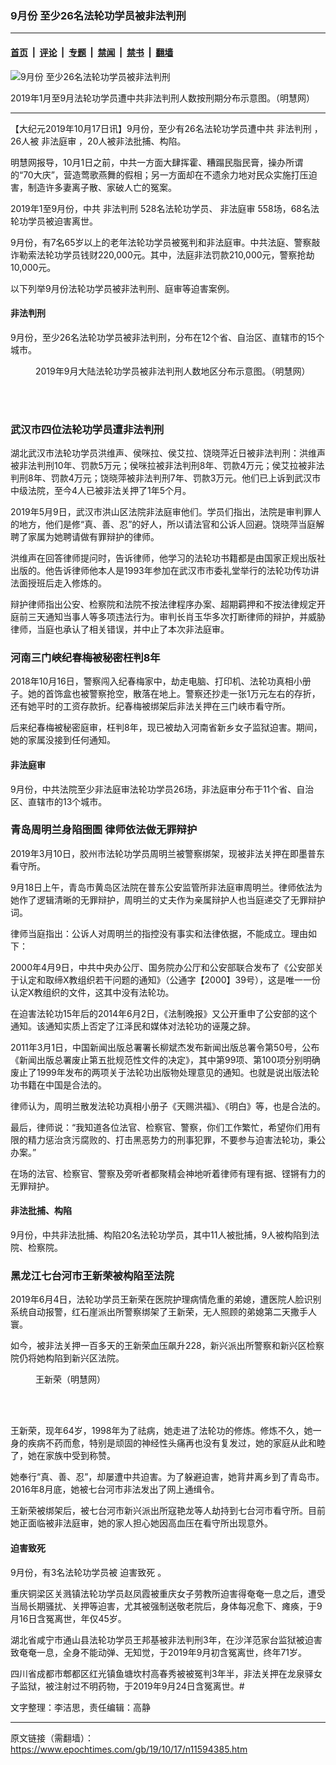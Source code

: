 ### 9月份 至少26名法轮功学员被非法判刑

---

#### [首页](../../../..?n11594385) &nbsp;|&nbsp; [评论](../../../../../epoch-comment?n11594385) &nbsp;|&nbsp; [专题](../../../../../epoch-special?n11594385) &nbsp;|&nbsp; [禁闻](../../../../../epoch-news?n11594385) &nbsp;|&nbsp; [禁书](../../../../../books?n11594385) &nbsp;|&nbsp; [翻墙](https://github.com/gfw-breaker/nogfw/blob/master/README.md?n11594385)


<div><img alt="9月份 至少26名法轮功学员被非法判刑" class="attachment-djy_600_400 size-djy_600_400 wp-post-image" src="https://i.epochtimes.com/assets/uploads/2019/10/2019-10-12-mh-persecution-panxing-2-600x400.png"/>
<div class="caption">
 <p>
  2019年1月至9月法轮功学员遭中共非法判刑人数按刑期分布示意图。（明慧网）
 </p>
</div></div><hr/><div class="post_content" id="artbody" itemprop="articleBody">
 <!-- article content begin -->
 <p>
  【大纪元2019年10月17日讯】9月份，至少有26名法轮功学员遭中共
  <ok href="https://www.epochtimes.com/gb/tag/%E9%9D%9E%E6%B3%95%E5%88%A4%E5%88%91.html">
   非法判刑
  </ok>
  ，26人被
  <ok href="https://www.epochtimes.com/gb/tag/%E9%9D%9E%E6%B3%95%E5%BA%AD%E5%AE%A1.html">
   非法庭审
  </ok>
  ，20人被非法批捕、构陷。
 </p>
 <p>
  明慧网报导，10月1日之前，中共一方面大肆挥霍、糟蹋民脂民膏，操办所谓的“70大庆”，营造莺歌燕舞的假相；另一方面却在不遗余力地对民众实施打压迫害，制造许多妻离子散、家破人亡的冤案。
 </p>
 <p>
  2019年1至9月份，中共
  <ok href="https://www.epochtimes.com/gb/tag/%E9%9D%9E%E6%B3%95%E5%88%A4%E5%88%91.html">
   非法判刑
  </ok>
  528名法轮功学员、
  <ok href="https://www.epochtimes.com/gb/tag/%E9%9D%9E%E6%B3%95%E5%BA%AD%E5%AE%A1.html">
   非法庭审
  </ok>
  558场，68名法轮功学员被迫害离世。
 </p>
 <p>
  9月份，有7名65岁以上的老年法轮功学员被冤判和非法庭审。中共法庭、警察敲诈勒索法轮功学员钱财220,000元。其中，法庭非法罚款210,000元，警察抢劫10,000元。
 </p>
 <p>
  以下列举9月份法轮功学员被非法判刑、庭审等迫害案例。
 </p>
 <h4>
  <b>
   非法判刑
  </b>
 </h4>
 <p>
  9月份，至少26名法轮功学员被非法判刑，分布在12个省、自治区、直辖市的15个城市。
 </p>
 <figure aria-describedby="caption-attachment-11594494" class="wp-caption aligncenter" id="attachment_11594494" style="width: 600px">
  <ok href="https://i.epochtimes.com/assets/uploads/2019/10/2019-10-12-mh-persecution-panxing-3.png" target="_blank">
   <img alt="" class="size-large wp-image-11594494" src="https://i.epochtimes.com/assets/uploads/2019/10/2019-10-12-mh-persecution-panxing-3-600x429.png"/>
  </ok>
  <br/><figcaption class="wp-caption-text" id="caption-attachment-11594494">
   2019年9月大陆法轮功学员被非法判刑人数地区分布示意图。（明慧网）
  </figcaption><br/>
 </figure><br/>
 <h3>
  <b>
   武汉市四位法轮功学员遭非法判刑
  </b>
 </h3>
 <p>
  湖北武汉市法轮功学员洪维声、侯咪拉、侯艾拉、饶晓萍近日被非法判刑：洪维声被非法判刑10年、罚款5万元；侯咪拉被非法判刑8年、罚款4万元；侯艾拉被非法判刑8年、罚款4万元；饶晓萍被非法判刑7年、罚款3万元。他们已上诉到武汉市中级法院，至今4人已被非法关押了1年5个月。
 </p>
 <p>
  2019年5月9日，武汉市洪山区法院非法庭审他们。学员们指出，法院是审判罪人的地方，他们是修“真、善、忍”的好人，所以请法官和公诉人回避。饶晓萍当庭解聘了家属为她聘请做有罪辩护的律师。
 </p>
 <p>
  洪维声在回答律师提问时，告诉律师，他学习的法轮功书籍都是由国家正规出版社出版的。他告诉律师他本人是1993年参加在武汉市市委礼堂举行的法轮功传功讲法面授班后走入修炼的。
 </p>
 <p>
  辩护律师指出公安、检察院和法院不按法律程序办案、超期羁押和不按法律规定开庭前三天通知当事人等多项违法行为。审判长肖玉华多次打断律师的辩护，并威胁律师，当庭也承认了相关错误，并中止了本次非法庭审。
 </p>
 <h3>
  <b>
   河南三门峡纪春梅被秘密枉判8年
  </b>
 </h3>
 <p>
  2018年10月16日，警察闯入纪春梅家中，劫走电脑、打印机、法轮功真相小册子。她的首饰盒也被警察抢空，散落在地上。警察还抄走一张1万元左右的存折，还有她平时的工资存款折。纪春梅被绑架后非法关押在三门峡市看守所。
 </p>
 <p>
  后来纪春梅被秘密庭审，枉判8年，现已被劫入河南省新乡女子监狱迫害。期间，她的家属没接到任何通知。
 </p>
 <h4>
  <b>
   非法庭审
  </b>
 </h4>
 <p>
  9月份，中共法院至少非法庭审法轮功学员26场，非法庭审分布于11个省、自治区、直辖市的13个城市。
 </p>
 <h3>
  <b>
   青岛周明兰身陷囹圄 律师依法做无罪辩护
  </b>
 </h3>
 <p>
  2019年3月10日，胶州市法轮功学员周明兰被警察绑架，现被非法关押在即墨普东看守所。
 </p>
 <p>
  9月18日上午，青岛市黄岛区法院在普东公安监管所非法庭审周明兰。律师依法为她作了逻辑清晰的无罪辩护，周明兰的丈夫作为亲属辩护人也当庭递交了无罪辩护词。
 </p>
 <p>
  律师当庭指出：公诉人对周明兰的指控没有事实和法律依据，不能成立。理由如下：
 </p>
 <p>
  2000年4月9日，中共中央办公厅、国务院办公厅和公安部联合发布了《公安部关于认定和取缔X教组织若干问题的通知》（公通字【2000】39号），这是唯一一份认定X教组织的文件，这其中没有法轮功。
 </p>
 <p>
  在迫害法轮功15年后的2014年6月2日，《法制晚报》又公开重申了公安部的这个通知。该通知实质上否定了江泽民和媒体对法轮功的诬蔑之辞。
 </p>
 <p>
  2011年3月1日，中国新闻出版总署署长柳斌杰发布新闻出版总署令第50号，公布《新闻出版总署废止第五批规范性文件的决定》，其中第99项、第100项分别明确废止了1999年发布的两项关于法轮功出版物处理意见的通知。也就是说出版法轮功书籍在中国是合法的。
 </p>
 <p>
  律师认为，周明兰散发法轮功真相小册子《天赐洪福》、《明白》等，也是合法的。
 </p>
 <p>
  最后，律师说：“我知道各位法官、检察官、警察，你们工作繁忙，希望你们用有限的精力惩治贪污腐败的、打击黑恶势力的刑事犯罪，不要参与迫害法轮功，秉公办案。”
 </p>
 <p>
  在场的法官、检察官、警察及旁听者都聚精会神地听着律师有理有据、铿锵有力的无罪辩护。
 </p>
 <h4>
  <b>
   非法批捕、构陷
  </b>
 </h4>
 <p>
  9月份，中共非法批捕、构陷20名法轮功学员，其中11人被批捕，9人被构陷到法院、检察院。
 </p>
 <h3>
  <b>
   黑龙江七台河市王新荣被构陷至法院
  </b>
 </h3>
 <p>
  2019年6月4日，法轮功学员王新荣在医院护理病情危重的弟媳，遭医院人脸识别系统自动报警，红石崖派出所警察绑架了王新荣，无人照顾的弟媳第二天撒手人寰。
 </p>
 <p>
  如今，被非法关押一百多天的王新荣血压飙升228，新兴派出所警察和新兴区检察院仍将她构陷到新兴区法院。
 </p>
 <figure aria-describedby="caption-attachment-11594528" class="wp-caption aligncenter" id="attachment_11594528" style="width: 224px">
  <ok href="https://i.epochtimes.com/assets/uploads/2019/10/2019-7-21-223234-0-ss.jpg" target="_blank">
   <img alt="" class="size-full wp-image-11594528" src="https://i.epochtimes.com/assets/uploads/2019/10/2019-7-21-223234-0-ss.jpg"/>
  </ok>
  <br/><figcaption class="wp-caption-text" id="caption-attachment-11594528">
   王新荣（明慧网）
  </figcaption><br/>
 </figure><br/>
 <p>
  王新荣，现年64岁，1998年为了祛病，她走进了法轮功的修炼。修炼不久，她一身的疾病不药而愈，特别是顽固的神经性头痛再也没有复发过，她的家庭从此和睦了，她在家族中受到称赞。
 </p>
 <p>
  她奉行“真、善、忍”，却屡遭中共迫害。为了躲避迫害，她背井离乡到了青岛市。2016年8月底，她被七台河市非法发出了网上通缉令。
 </p>
 <p>
  王新荣被绑架后，被七台河市新兴派出所寇艳龙等人劫持到七台河市看守所。目前她正面临被非法庭审，她的家人担心她因高血压在看守所出现意外。
 </p>
 <h4>
  <b>
   <ok href="https://www.epochtimes.com/gb/tag/%E8%BF%AB%E5%AE%B3%E8%87%B4%E6%AD%BB.html">
    迫害致死
   </ok>
  </b>
 </h4>
 <p>
  9月份，有3名法轮功学员被
  <ok href="https://www.epochtimes.com/gb/tag/%E8%BF%AB%E5%AE%B3%E8%87%B4%E6%AD%BB.html">
   迫害致死
  </ok>
  。
 </p>
 <p>
  重庆铜梁区关溅镇法轮功学员赵凤霞被重庆女子劳教所迫害得奄奄一息之后，遭受当局长期骚扰、关押等迫害，尤其被强制送敬老院后，身体每况愈下、瘫痪，于9月16日含冤离世，年仅45岁。
 </p>
 <p>
  湖北省咸宁市通山县法轮功学员王邦基被非法判刑3年，在沙洋范家台监狱被迫害致奄奄一息，全身不能动弹、无知觉，于2019年9月初含冤离世，终年71岁。
 </p>
 <p>
  四川省成都市郫都区红光镇鱼塘坎村高春秀被被冤判3年半，非法关押在龙泉驿女子监狱，被注射过不明药物，于2019年9月24日含冤离世。#
 </p>
 <p>
  文字整理：李洁思，责任编辑：高静
 </p>
 <!-- article content end -->
 <div id="below_article_ad">
 </div>
</div>


---

原文链接（需翻墙）：https://www.epochtimes.com/gb/19/10/17/n11594385.htm